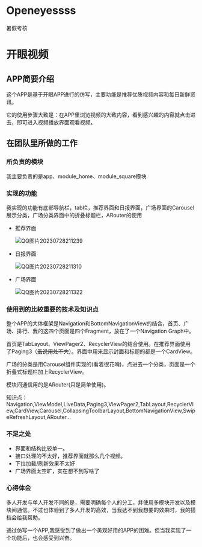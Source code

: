 # Openeyessss
 暑假考核
# 开眼视频

## APP简要介绍

这个APP是基于开眼APP进行的仿写，主要功能是推荐优质视频内容和每日新鲜资讯。

它的使用步骤大致是：在APP里浏览视频的大致内容，看到感兴趣的内容就点击进去，即可进入视频播放界面观看视频。

## 在团队里所做的工作

### 所负责的模块

我主要负责的是app、module_home、module_square模块

### 实现的功能

我实现的功能有底部导航栏，tab栏，推荐界面和日报界面，广场界面的Carousel展示分类，广场分类界面中的折叠标题栏，ARouter的使用

+ 推荐界面

  ![QQ图片20230728211239](https://github.com/sleepingfishboy/Openeyessss/assets/119737732/e2b72253-eed4-46ab-9515-69c8c8c0ad86)

+ 日报界面

  ![QQ图片20230728211310](https://github.com/sleepingfishboy/Openeyessss/assets/119737732/80a85399-d006-41d5-a667-6ceba7da4fd0)


+ 广场界面

  ![QQ图片20230728211322](https://github.com/sleepingfishboy/Openeyessss/assets/119737732/af48f4ec-dc56-411c-b927-4d6b7801013b)


### 使用到的比较重要的技术及知识点

整个APP的大体框架是Navigation和BottomNavigationView的结合，首页、广场、排行、我的这四个页面是四个Fragment，放在了一个Navigation Graph中。

首页是TabLayout、ViewPager2、RecyclerView的结合使用。在推荐界面使用了Paging3（~~虽说用处不大~~）。界面中用来显示封面和标题的都是一个CardView。

广场的分类是用Carousel组件实现的(看着很花哨)，点进去一个分类，页面是一个折叠式标题栏加上RecyclerView。

模块间通信用的是ARouter(只是简单使用)。

知识点：Navigation,ViewModel,LiveData,Paging3,ViewPager2,TabLayout,RecyclerView,CardView,Carousel,CollapsingToolbarLayout,BottomNavigationView,SwipeRefreshLayout,ARouter...

### 不足之处

+ 界面和结构比较单一。
+ 接口处理的不太好，推荐界面就那么几个视频。
+ 下拉加载/刷新效果不太好
+ 广场界面太空旷，实在想不到写啥了

### 心得体会

多人开发与单人开发不同的是，需要明确每个人的分工，并使用多模块开发以及模块间通信。不过也体验到了多人开发的高效，当我达不到我想要的效果时，我的搭档会给我帮助。

通过仿写一个APP,我感受到了做出一个美观好用的APP的困难。但当我实现了一个功能后，也会感受到兴奋。
